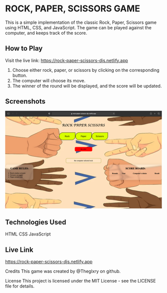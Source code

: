 # ROCK, PAPER, SCISSORS GAME

This is a simple implementation of the classic Rock, Paper, Scissors game using HTML, CSS, and JavaScript. The game can be played against the computer, and keeps track of the score.

## How to Play
Visit the live link: https://rock-paper-scissors-djs.netlify.app

1. Choose either rock, paper, or scissors by clicking on the corresponding button.
2. The computer will choose its move.
3. The winner of the round will be displayed, and the score will be updated.
 

## Screenshots
![screenshot from the game](/screenshot/Screenshot1.jpg)
 



## Technologies Used
HTML
CSS
JavaScript

## Live Link
  https://rock-paper-scissors-djs.netlify.app

Credits
This game was created by @Theglxry on github.

License
This project is licensed under the MIT License - see the LICENSE file for details.
